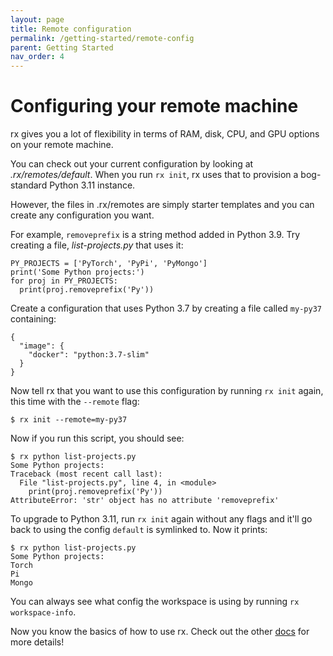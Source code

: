 ```yaml
---
layout: page
title: Remote configuration
permalink: /getting-started/remote-config
parent: Getting Started
nav_order: 4
---
```


# Configuring your remote machine

rx gives you a lot of flexibility in terms of RAM, disk, CPU, and GPU options
on your remote machine.

You can check out your current configuration by looking at
_.rx/remotes/default_. When you run `rx init`, rx uses that to provision a
bog-standard Python 3.11 instance.

However, the files in .rx/remotes are simply starter templates and you can
create any configuration you want.

For example, `removeprefix` is a string method added in Python 3.9. Try
creating a file, _list-projects.py_ that uses it:

    PY_PROJECTS = ['PyTorch', 'PyPi', 'PyMongo']
    print('Some Python projects:')
    for proj in PY_PROJECTS:
      print(proj.removeprefix('Py'))

Create a configuration that uses Python 3.7 by creating a file called
`my-py37` containing:

    {
      "image": {
        "docker": "python:3.7-slim"
      }
    }

Now tell rx that you want to use this configuration by running `rx init`
again, this time with the `--remote` flag:

    $ rx init --remote=my-py37

Now if you run this script, you should see:

    $ rx python list-projects.py
    Some Python projects:
    Traceback (most recent call last):
      File "list-projects.py", line 4, in <module>
        print(proj.removeprefix('Py'))
    AttributeError: 'str' object has no attribute 'removeprefix'

To upgrade to Python 3.11, run `rx init` again without any flags and it'll
go back to using the config `default` is symlinked to. Now it prints:

    $ rx python list-projects.py
    Some Python projects:
    Torch
    Pi
    Mongo

You can always see what config the workspace is using by running
`rx workspace-info`.

Now you know the basics of how to use rx. Check out the other [docs](/docs) for
more details!
